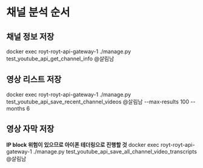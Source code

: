 # 채널 분석 순서

## 채널 정보 저장
docker exec royt-royt-api-gateway-1 ./manage.py test_youtube_api_get_channel_info @살림남

## 영상 리스트 저장
docker exec royt-royt-api-gateway-1 ./manage.py test_youtube_api_save_recent_channel_videos @살림남 --max-results 100 --months 6

## 영상 자막 저장
**IP block 위험이 있으므로 아이폰 테더링으로 진행할 것**
docker exec royt-royt-api-gateway-1 ./manage.py test_youtube_api_save_all_channel_video_transcripts @살림남

